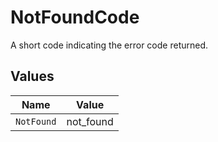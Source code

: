 # NotFoundCode

A short code indicating the error code returned.


## Values

| Name       | Value      |
| ---------- | ---------- |
| `NotFound` | not_found  |